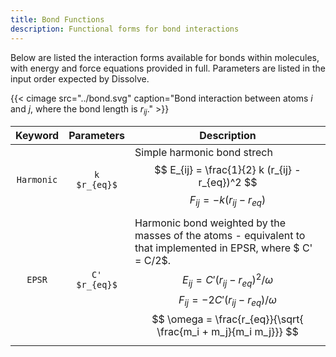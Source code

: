 ```yaml
---
title: Bond Functions
description: Functional forms for bond interactions
---
```


Below are listed the interaction forms available for bonds within molecules, with energy and force equations provided in full. Parameters are listed in the input order expected by Dissolve.

{{< cimage src="../bond.svg" caption="Bond interaction between atoms $i$ and $j$, where the bond length is $r_{ij}$." >}}

|Keyword|Parameters|Description|
|:---:|:--------:|-----------|
|`Harmonic`|`k`</br>`$r_{eq}$`|Simple harmonic bond strech $$ E_{ij} = \frac{1}{2} k (r_{ij} - r_{eq})^2 $$ $$ F_{ij} = -k (r_{ij} - r_{eq}) $$ |
|`EPSR`|`C'`</br>`$r_{eq}$`|Harmonic bond weighted by the masses of the atoms - equivalent to that implemented in EPSR, where $ C' = C/2$. $$ E_{ij} = C' (r_{ij} - r_{eq})^2 / \omega $$ $$  F_{ij} = - 2 C' (r_{ij} - r_{eq}) / \omega $$ $$ \omega = \frac{r_{eq}}{\sqrt{ \frac{m_i + m_j}{m_i m_j}}} $$|
